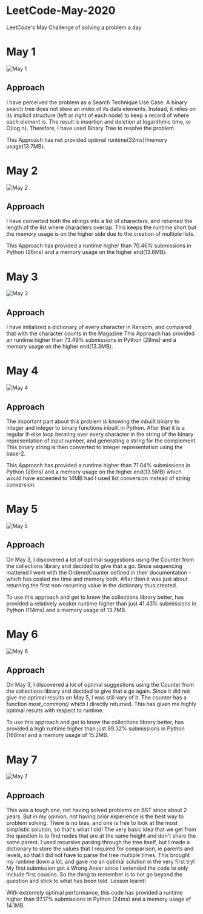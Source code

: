 # LeetCode-May-2020
LeetCode's May Challenge of solving a problem a day

# May 1
![May 1](images/may1.PNG)
## Approach

I have perceived the problem as a Search Technique Use Case.
A binary search tree does not store an index of its data elements. Instead, it relies on its implicit structure (left or right of each node) to keep a record of where each element is. The result is insertion and deletion at logarithmic time, or O(log n).
Therefore, I have used Binary Tree to resolve the problem.

This Approach has not provided optimal runtime(32ms)/memory usage(13.7MB).

# May 2
![May 2](images/may2.PNG)
## Approach

I have converted both the strings into a list of characters, and returned the length of the list where characters overlap. This keeps the runtime short but the memory usage is on the higher side due to the creation of multiple lists.

This Approach has provided a runtime higher than 70.46% submissions in Python (26ms) and a memory usage on the higher end(13.6MB).

# May 3
![May 3](images/may3.PNG)
## Approach

I have initialized a dictionary of every character in Ransom, and compared that with the character counts in the Magazine
This Approach has provided an runtime higher than 73.49% submissions in Python (28ms) and a memory usage on the higher end(13.3MB).

# May 4
![May 4](images/may4.PNG)
## Approach

The important part about this problem is knowing the inbuilt binary to integer and integer to binary functions inbuilt in Python.
After that it is a regular if-else loop iterating over every character in the string of the binary representation of input number, and generating a string for the complement. This binary string is then converted to integer representation using the base-2.

This Approach has provided a runtime higher than 71.04% submissions in Python (28ms) and a memory usage on the higher end(13.5MB) which would have exceeded to 14MB had I used list conversion instead of string conversion.


# May 5
![May 5](images/may5.PNG)
## Approach

On May 3, I discovered a lot of optimal suggestions using the Counter from the collections library and decided to give that a go. Since sequencing mattered I went with the OrderedCounter defined in their documentation - which has costed me time and memory both. After then it was just about returning the first non-recurring value in the dictionary thus created.

To use this approach and get to know the collections library better, has provided a relatively weaker runtime higher than just 41.43% submissions in Python (114ms) and a memory usage of 13.7MB.


# May 6
![May 6](images/may6.PNG)
## Approach

On May 3, I discovered a lot of optimal suggestions using the Counter from the collections library and decided to give that a go again. Since it did not give me optimal results on May 5, I was still vary of it. The counter has a function *most_common()* which I directly returned. This has given me highly optimal results with respect to runtime.

To use this approach and get to know the collections library better, has provided a high runtime higher than just 89.32% submissions in Python (168ms) and a memory usage of 15.2MB.


# May 7
![May 7](images/may7.PNG)
## Approach

This was a tough one, not having solved problems on BST since about 2 years. But in my opinion, not having prior experience is the best way to problem solving. There is no bias, and one is free to look at the most simplistic solution, so that's what I did!
The very basic idea that we get from the question is to find nodes that are at the same height and don't share the same parent. I used recursive parsing through the tree itself, but I made a dictionary to store the values that I required for comparison, ie parents and levels, so that I did not have to parse the tree multiple times. This brought my runtime down a lot, and gave me an optimal solution in the very first try! My first submission got a Wrong Anser since I extended the code to only include first cousins. So the thing to remember is to not go beyond the question and stick to what has been told. Lesson learnt!

With extremely optimal performance, this code has provided a runtime higher than 97.17% submissions in Python (24ms) and a memory usage of 14.1MB.
